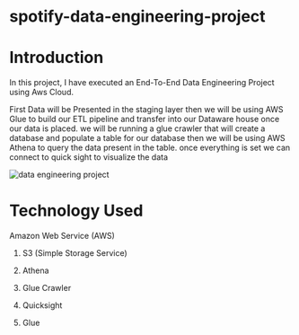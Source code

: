 # spotify-data-engineering-project

# Introduction

In this project, I have executed an End-To-End Data Engineering Project using Aws Cloud.

First Data will be Presented in the staging layer then we will be using AWS Glue to build our ETL pipeline and transfer into our Dataware house once our data is placed.
we will be running a glue crawler that will create a database and populate a table for our database then we will be using AWS Athena to query the data present in the table.
once everything is set we can connect to quick sight to visualize the data

![data engineering project](https://github.com/Sairamyadav1/spotify-data-engineering-project/assets/65965948/682747cc-218f-49a2-b3da-ad35b806e464)

# Technology Used
Amazon Web Service (AWS)

1. S3 (Simple Storage Service)

2. Athena

3. Glue Crawler

4. Quicksight
 
5. Glue



